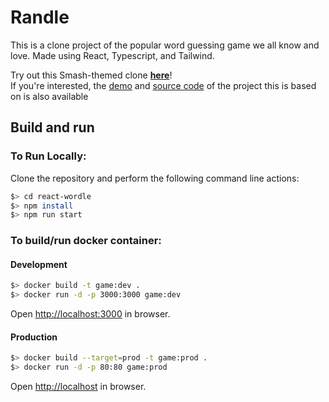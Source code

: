 # Randle

This is a clone project of the popular word guessing game we all know and love. Made using React, Typescript, and Tailwind.

Try out this Smash-themed clone [**here**](https://randle.vercel.app/)!    
If you're interested, the [demo](https://reactle.vercel.app/) and [source code](https://github.com/cwackerfuss/react-wordle) of the project this is based on is also available

## Build and run

### To Run Locally:

Clone the repository and perform the following command line actions:

```bash
$> cd react-wordle
$> npm install
$> npm run start
```

### To build/run docker container:

#### Development

```bash
$> docker build -t game:dev .
$> docker run -d -p 3000:3000 game:dev
```

Open [http://localhost:3000](http://localhost:3000) in browser.

#### Production

```bash
$> docker build --target=prod -t game:prod .
$> docker run -d -p 80:80 game:prod
```

Open [http://localhost](http://localhost) in browser.
